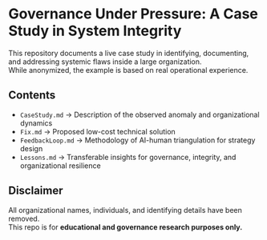 # Governance Under Pressure: A Case Study in System Integrity

This repository documents a live case study in identifying, documenting, and addressing systemic flaws inside a large organization.  
While anonymized, the example is based on real operational experience.

## Contents
- `CaseStudy.md` → Description of the observed anomaly and organizational dynamics
- `Fix.md` → Proposed low-cost technical solution
- `FeedbackLoop.md` → Methodology of AI-human triangulation for strategy design
- `Lessons.md` → Transferable insights for governance, integrity, and organizational resilience

## Disclaimer
All organizational names, individuals, and identifying details have been removed.  
This repo is for **educational and governance research purposes only.**
